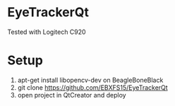 # EyeTrackerQt
Tested with Logitech C920

# Setup
1) apt-get install libopencv-dev on BeagleBoneBlack
2) git clone https://github.com/EBXFS15/EyeTrackerQt
3) open project in QtCreator and deploy
